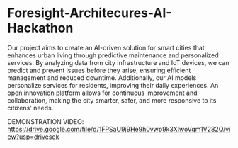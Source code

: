 # Foresight-Architecures-AI-Hackathon
Our project aims to create an AI-driven solution for smart cities that enhances urban living through predictive maintenance and personalized services. By analyzing data from city infrastructure and IoT devices, we can predict and prevent issues before they arise, ensuring efficient management and reduced downtime. Additionally, our AI models personalize services for residents, improving their daily experiences. An open innovation platform allows for continuous improvement and collaboration, making the city smarter, safer, and more responsive to its citizens' needs.


DEMONSTRATION VIDEO: https://drive.google.com/file/d/1FPSaU9j9He9h0vwp9k3XIwoVqm1V282Q/view?usp=drivesdk 
